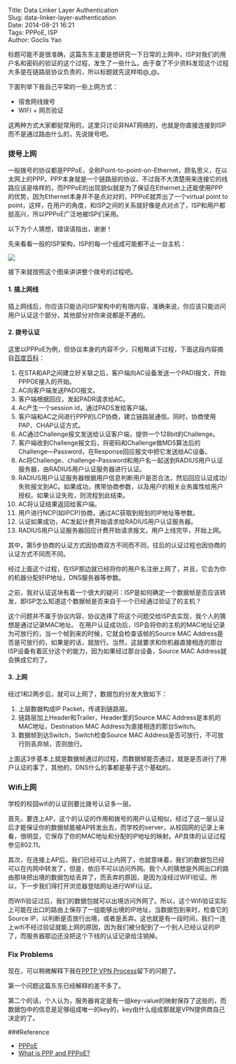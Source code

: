 Title: Data Linker Layer Authentication  
Slug: data-linker-layer-authentication    
Date: 2014-08-21 16:21  
Tags: PPPoE, ISP   
Author: Goclis Yao     

标题可能不是很准确，这篇东东主要是想研究一下日常的上网中，ISP对我们的用户名和密码的验证的这个过程，发生了一些什么。由于查了不少资料发现这个过程大多是在链路层协议负责的，所以标题就先这样啦@_@。

下面列举下我自己平常的一些上网方式：

 - 宿舍网线拨号
 - WIFI + 网页验证

这两种方式大家都挺常用的，这里只讨论非NAT网络的，也就是你直接连接到ISP而不是通过路由什么的，先说拨号吧。

### 拨号上网
一般拨号的协议都是PPPoE，全称Point-to-point-on-Ethernet，顾名思义，在以太网上的PPP。PPP本身就是一个链路层的协议，不过我不大清楚用来连接它的线路应该是啥样的，而PPPoE的出现貌似就是为了保证在Ethernet上还能使用PPP的优势，因为Ethernet本身并不是点对对的，PPPoE就弄出了一个virtual point to point，这样，在用户的角度，和ISP之间的关系就好像是点对点了，ISP和用户都挺高兴，所以PPPoE广泛地被ISP们采用。

以下为个人猜想，错误请指出，谢谢！

先来看看一般的ISP架构，ISP的每一个组成可能都不止一台主机：

![](http://ww2.sinaimg.cn/large/006y8lVagw1f86y4uft4tj30p90fon0o.jpg)

接下来就按照这个图来讲讲整个拨号的过程吧。

#### 1. 插上网线
插上网线后，你应该只能访问ISP架构中的有限内容，准确来说，你应该只能访问用户认证这个部分，其他部分对你来说都是不通的。

#### 2. 拨号认证
这里以PPPoE为例，但协议本身的内容不少，只粗略讲下过程，下面这段内容摘自[百度百科][1]：

1. 在STA和AP之间建立好关联之后，客户端向AC设备发送一个PADI报文，开始PPPOE接入的开始。
2. AC向客户端发送PADO报文。
3. 客户端根据回应，发起PADR请求给AC。
4. Ac产生一个session id，通过PADS发给客户端。
5. 客户端和AC之间进行PPP的LCP协商，建立链路层通信。同时，协商使用PAP、CHAP认证方式。
6. AC通过Challenge报文发送给认证客户端，提供一个128bit的Challenge。
7. 客户端收到Challenge报文后，将密码和Challenge做MD5算法后的Challenge—Password，在Response回应报文中把它发送给AC设备。
8. Ac将Challenge、challenge-Password和用户名一起送到RADIUS用户认证服务器，由RADIUS用户认证服务器进行认证。
9. RADIUS用户认证服务器根据用户信息判断用户是否合法，然后回应认证成功/失败报文到AC。如果成功，携带协商参数，以及用户的相关业务属性给用户授权。如果认证失败，则流程到此结束。
10. AC将认证结果返回给客户端。
11. 用户进行NCP(如IPCP)协商，通过AC获取到规划的IP地址等参数。
12. 认证如果成功，AC发起计费开始请求给RADIUS用户认证服务器。
13. RADIUS用户认证服务器回应计费开始请求报文。用户上线完毕，开始上网。

其中，第5步协商的认证方式因协商双方不同而不同，往后的认证过程也因协商的认证方式不同而不同。

经过上面这个过程，在ISP那边就已经将你的用户名注册上网了，并且，它会为你的机器分配好IP地址，DNS服务器等参数。

之前，我对认证这块有着一个很大的疑问：ISP是如何确定一个数据帧是否应该转发，即ISP怎么知道这个数据帧是否来自于一个已经通过验证了的主机？

这个问题并不属于协议内容，协议选择了将这个问题交给ISP去实现，我个人的猜想是通过记录MAC地址。
在用户认证成功后，ISP会将你的主机的MAC地址记录为可放行的，当一个帧到来的时候，它就会检查该帧的Source MAC Address是否是可放行的，如果是的话，就放行。当然，这就要求和你机器直接相连的那台ISP设备有着区分这个的能力，因为如果经过那台设备，Source MAC Address就会换成它的了。

#### 3. 上网
经过1和2两步后，就可以上网了，数据包的分发大致如下：

1. 上层数据构成IP Packet，传递到链路层。
2. 链路层加上Header和Trailer，Header里的Source MAC Address是本机的MAC地址，Destination MAC Address为直接相连的那台Switch。
3. 数据帧到达Switch，Switch检查Source MAC Address是否可放行，不可放行则丢弃帧，否则放行。

上面这3步基本上就是数据帧通过的过程，而数据帧能否通过，就是是否进行了用户认证的事了，其他的，DNS什么的事都是基于这个基础的。


### Wifi上网
学校的校园wifi的认证则要比拨号认证多一层。

首先，要连上AP，这个的认证的作用和拨号的用户认证相似，经过了这一层认证后才能保证你的数据帧能被AP转发出去，而学校的server，从校园网的记录上来看，很明显，它保存了你的MAC地址和分配的IP地址的映射。AP具体的认证过程参见802.11。

其次，在连接上AP后，我们已经可以上内网了，也就意味着，我们的数据包已经可以在内网中转发了，但是，依旧不可以访问外网。我个人的猜想是外网出口的路由那块把出境的数据包给丢弃了，而丢弃的原因，是因为没经过WIFI验证。所以，下一步我们得打开浏览器登陆网址进行WIFI认证。

而Wifi验证过后，我们的数据包就可以出境访问外网了。所以，这个Wifi验证实际上可能在出口的路由上保存了一组能够出境的IP地址，当数据包到来时，检查它的Source IP，以判断是否放行出境，或者是丢弃。这也就是有一段时间，我们一连上wifi不经过验证就能上网的原因，因为我们被分配到了一个别人已经认证的IP了，而服务器那边还没把这个下线的认证记录给注销掉。

### Fix Problems
现在，可以稍微解释下我在[PPTP VPN Process](/articles/pptp-vpn-process.html)留下的问题了。

第一个问题这篇东东已经解释的差不多了。

第二个的话，个人认为，服务器肯定是有一组key-value的映射保存了这些的，而数据包中的信息是足够组成唯一的key的，key由什么组成那就是VPN提供商自己决定的了。

###Reference
- [PPPoE][1]
- [What is PPP and PPPoE?][2]

[1]: http://baike.baidu.com/view/3246.htm#2_2
[2]: http://whatismyipaddress.com/ppp-pppoe

